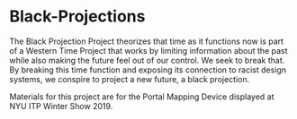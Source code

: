 # Black-Projections

The Black Projection Project theorizes that time as it functions now is part of a Western Time Project that works by limiting information about the past while also making the future feel out of our control. We seek to break that. By breaking this time function and exposing its connection to racist design systems, we conspire to project a new future, a black projection.

Materials for this project are for the Portal Mapping Device displayed at NYU ITP Winter Show 2019.
